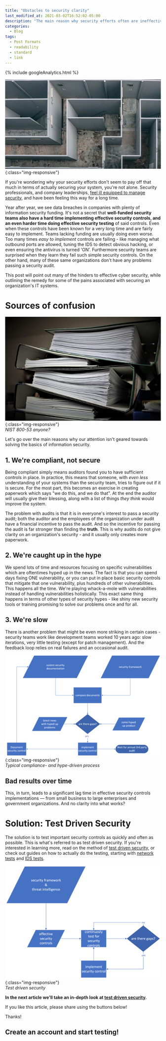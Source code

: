 ```yaml
---
title: "Obstacles to security clarity"
last_modified_at: 2021-03-02T16:52:02-05:00
description: "The main reason why security efforts often are ineffective and expensive"
categories:
  - Blog
tags:
  - Post Formats
  - readability
  - standard
  - link
---
```

<!-- Google analytics -->
{% include googleAnalytics.html %}
<!-- leadfeeder analytics -->
<!-- {% include leadfeederAnalytics.html %} -->

![compliance](/assets/images/2021-02-23/featureimage.jpg){:class="img-responsive"}  

If you're wondering why your security efforts don't seem to pay off that much in terms of actually securing your system, you're not alone. Security professionals, and company leaderships, [feel ill equipped to manage security](https://www.isc2.org/-/media/B7E003F79E1D4043A0E74A57D5B6F33E.ashx), and have been feeling this way for a long time. 

<!-- ## Data breaches everywhere -->
Year after year, we see data breaches in companies with plenty of information security funding. It's not a secret that **well-funded security teams also have a hard time implementing effective security controls, and an even harder time doing effective security testing** of said controls. Even when these controls have been known for a very long time and are fairly easy to implement. Teams lacking funding are usually doing even worse. Too many times *easy to implement* controls are failing - like managing what outbound ports are allowed, tuning the IDS to detect obvious hacking, or even ensuring the antivirus is turned 'ON'. Furthermore security teams are surprised when they learn they fail such simple security controls. On the other hand, many of these same organizations don't have any problems passing a security audit.

<!-- Why are there breaches in companies that have great security tools, funding, and pass security compliance audits year after year? -->

This post will point out many of the hinders to effective cyber security, while outlining the remedy for some of the pains associated with securing an organization's IT systems.

# Sources of confusion
![compliance](/assets/images/2021-02-23/paper-stack.jpg){:class="img-responsive"}  
*NIST 800-53 anyone?*

Let's go over the main reasons why our attention isn't geared towards solving the basics of information security.

## 1. We're compliant, not secure
Being compliant simply means auditors found you to have sufficient controls in place. In practice, this means that someone, with *even less* understanding of your systems than the security team, tries to figure out if it is secure. For the most part, this becomes an exercise in creating paperwork which says "we do this, and we do that". At the end the auditor will usually give their blessing, along with a list of things *they think* would improve the system. 

The problem with audits is that it is in everyone's interest to pass a security audit; both the auditor and the employees of the organization under audit have a financial incentive to pass the audit. And so the incentive for passing the audit is far stronger than finding the **truth**. This is why audits do not give clarity on an organization's security - and it usually only creates more paperwork.

## 2. We're caught up in the hype
We spend lots of time and resources focusing on specific vulnerabilities which are oftentimes hyped up in the news. The fact is that you can spend days fixing ONE vulnerability, or you can put in place basic security controls that mitigate that one vulnerability, plus hundreds of other vulnerabilities. This happens all the time. We're playing whack-a-mole with vulnerabilities instead of handling vulnerabilities holistically. This exact same thing happens in terms of other types of security hypes - like shiny new security tools or training promising to solve our problems once and for all. 

## 3. We're slow
There is another problem that might be even more striking in certain cases - security teams work like development teams worked 10 years ago: slow iterations, very little testing (except for patch management). And the feedback loop relies on real failures and an occasional audit.

![compliance and hype driven process](/assets/images/2021-03-01/static-security.png){:class="img-responsive"}  
*Typical compliance- and hype-driven process*

## Bad results over time
This, in turn, leads to a significant lag time in effective security controls implementations — from small business to large enterprises and government organizations. And no clarity into what works?

# Solution: Test Driven Security
The solution is to test important security controls as quickly and often as possible. This is what's referred to as test driven security. If you're interested in learning more, read on the method of [test driven security](https://www.securiful.com/blog/why-test-driven-security/), or check out guides on how to actually do the testing, starting with [network tests](https://www.securiful.com/blog/network-security-tests-guide/) and [IDS tests](https://www.securiful.com/blog/intrusion-detection-tests-guide/).

![test driven security](/assets/images/2021-03-01/test-driven-security.png){:class="img-responsive"}  
*Test driven security*

**In the next article we'll take an in-depth look at [test driven security](https://www.securiful.com/blog/test-driven-security/).**

If you like this article, please share using the buttons below!

Thanks!

## Create an account and start testing!  
<script charset="utf-8" type="text/javascript" src="//js.hsforms.net/forms/shell.js"></script>
<script>
  hbspt.forms.create({
	portalId: "8898112",
	formId: "2b1cfdb3-6618-4dd8-86e4-4786274c0d38"
});
</script>

[create account]: #create-an-account-and-start-testing